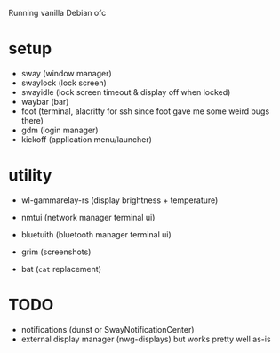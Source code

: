 Running vanilla Debian ofc

# setup

- sway (window manager)
- swaylock (lock screen)
- swayidle (lock screen timeout & display off when locked)
- waybar (bar)
- foot (terminal, alacritty for ssh since foot gave me some weird bugs there)
- gdm (login manager)
- kickoff (application menu/launcher)

# utility

- wl-gammarelay-rs (display brightness + temperature)
- nmtui (network manager terminal ui)
- bluetuith (bluetooth manager terminal ui)
- grim (screenshots)

- bat (`cat` replacement)

# TODO

- notifications (dunst or SwayNotificationCenter)
- external display manager (nwg-displays) but works pretty well as-is

